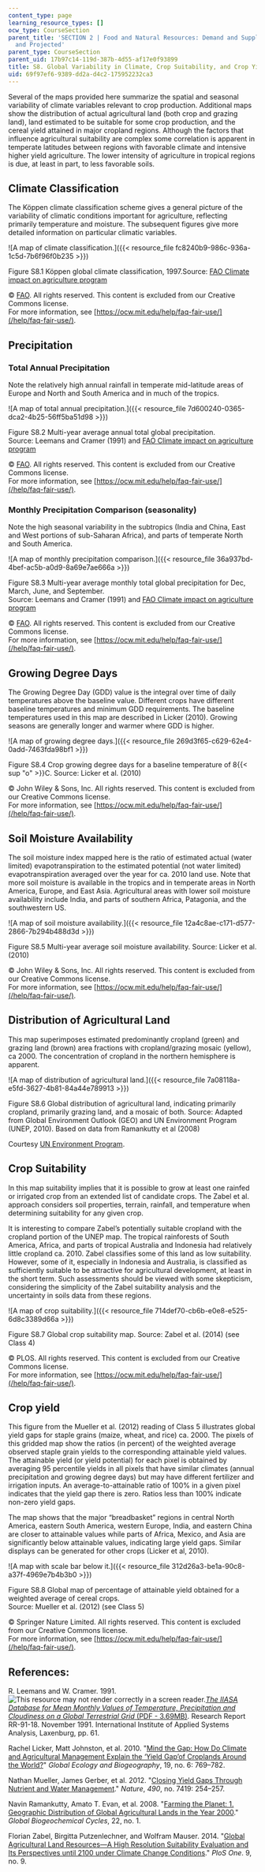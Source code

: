 ```yaml
---
content_type: page
learning_resource_types: []
ocw_type: CourseSection
parent_title: 'SECTION 2 | Food and Natural Resources: Demand and Supply, Current
  and Projected'
parent_type: CourseSection
parent_uid: 17b97c14-119d-387b-4d55-af17e0f93899
title: S8. Global Variability in Climate, Crop Suitability, and Crop Yield
uid: 69f97ef6-9389-dd2a-d4c2-175952232ca3
---
```


Several of the maps provided here summarize the spatial and seasonal variability of climate variables relevant to crop production. Additional maps show the distribution of actual agricultural land (both crop and grazing land), land estimated to be suitable for some crop production, and the cereal yield attained in major cropland regions. Although the factors that influence agricultural suitability are complex some correlation is apparent in temperate latitudes between regions with favorable climate and intensive higher yield agriculture. The lower intensity of agriculture in tropical regions is due, at least in part, to less favorable soils.

Climate Classification
----------------------

The Köppen climate classification scheme gives a general picture of the variability of climatic conditions important for agriculture, reflecting primarily temperature and moisture. The subsequent figures give more detailed information on particular climatic variables.

![A map of climate classification.]({{< resource_file fc8240b9-986c-936a-1c5d-7b6f96f0b235 >}})

Figure S8.1 Köppen global climate classification, 1997.Source: [FAO Climate impact on agriculture program](http://www.fao.org/nr/climpag/climate/index_en.asp)

© [FAO](http://www.fao.org). All rights reserved. This content is excluded from our Creative Commons license.  
For more information, see [https://ocw.mit.edu/help/faq-fair-use/](/help/faq-fair-use/).

Precipitation
-------------

### Total Annual Precipitation

Note the relatively high annual rainfall in temperate mid-latitude areas of Europe and North and South America and in much of the tropics.

![A map of total annual precipitation.]({{< resource_file 7d600240-0365-dca2-4b25-56ff5ba51d98 >}})

Figure S8.2 Multi-year average annual total global precipitation.  
Source: Leemans and Cramer (1991) and [FAO Climate impact on agriculture program](http://www.fao.org/nr/climpag/climate/index_en.asp)

© [FAO](http://www.fao.org). All rights reserved. This content is excluded from our Creative Commons license.  
For more information, see [https://ocw.mit.edu/help/faq-fair-use/](/help/faq-fair-use/).

### Monthly Precipitation Comparison (seasonality)

Note the high seasonal variability in the subtropics (India and China, East and West portions of sub-Saharan Africa), and parts of temperate North and South America.

![A map of monthly precipitation comparison.]({{< resource_file 36a937bd-4bef-ac5b-a0d9-8a69e7ae666a >}})

Figure S8.3 Multi-year average monthly total global precipitation for Dec, March, June, and September.  
Source: Leemans and Cramer (1991) and [FAO Climate impact on agriculture program](http://www.fao.org/nr/climpag/climate/index_en.asp)

© [FAO](http://www.fao.org). All rights reserved. This content is excluded from our Creative Commons license.  
For more information, see [https://ocw.mit.edu/help/faq-fair-use/](/help/faq-fair-use/).

Growing Degree Days
-------------------

The Growing Degree Day (GDD) value is the integral over time of daily temperatures above the baseline value. Different crops have different baseline temperatures and minimum GDD requirements. The baseline temperatures used in this map are described in Licker (2010). Growing seasons are generally longer and warmer where GDD is higher.

![A map of growing degree days.]({{< resource_file 269d3f65-c629-62e4-0add-7463fda98bf1 >}})

Figure S8.4 Crop growing degree days for a baseline temperature of 8{{< sup "o" >}}C. Source: Licker et al. (2010)

© John Wiley & Sons, Inc. All rights reserved. This content is excluded from our Creative Commons license.  
For more information, see [https://ocw.mit.edu/help/faq-fair-use/](/help/faq-fair-use/).

Soil Moisture Availability
--------------------------

The soil moisture index mapped here is the ratio of estimated actual (water limited) evapotranspiration to the estimated potential (not water limited) evapotranspiration averaged over the year for ca. 2010 land use. Note that more soil moisture is available in the tropics and in temperate areas in North America, Europe, and East Asia. Agricultural areas with lower soil moisture availability include India, and parts of southern Africa, Patagonia, and the southwestern US.

![A map of soil moisture availability.]({{< resource_file 12a4c8ae-c171-d577-2866-7b294b488d3d >}})

Figure S8.5 Multi-year average soil moisture availability. Source: Licker et al. (2010)

© John Wiley & Sons, Inc. All rights reserved. This content is excluded from our Creative Commons license.  
For more information, see [https://ocw.mit.edu/help/faq-fair-use/](/help/faq-fair-use/).

Distribution of Agricultural Land
---------------------------------

This map superimposes estimated predominantly cropland (green) and grazing land (brown) area fractions with cropland/grazing mosaic (yellow), ca 2000. The concentration of cropland in the northern hemisphere is apparent.

![A map of distribution of agricultural land.]({{< resource_file 7a08118a-e5fd-3627-4b81-84a44e789913 >}})

Figure S8.6 Global distribution of agricultural land, indicating primarily cropland, primarily grazing land, and a mosaic of both. Source: Adapted from Global Environment Outlook (GEO) and UN Environment Program (UNEP, 2010). Based on data from Ramankutty et al (2008)

Courtesy [UN Environment Program](https://www.grida.no/resources/5531).

Crop Suitability
----------------

In this map suitability implies that it is possible to grow at least one rainfed or irrigated crop from an extended list of candidate crops. The Zabel et al. approach considers soil properties, terrain, rainfall, and temperature when determining suitability for any given crop.

It is interesting to compare Zabel’s potentially suitable cropland with the cropland portion of the UNEP map. The tropical rainforests of South America, Africa, and parts of tropical Australia and Indonesia had relatively little cropland ca. 2010. Zabel classifies some of this land as low suitability. However, some of it, especially in Indonesia and Australia, is classified as sufficiently suitable to be attractive for agricultural development, at least in the short term. Such assessments should be viewed with some skepticism, considering the simplicity of the Zabel suitability analysis and the uncertainty in soils data from these regions.

![A map of crop suitability.]({{< resource_file 714def70-cb6b-e0e8-e525-6d8c3389d66a >}})

Figure S8.7 Global crop suitability map. Source: Zabel et al. (2014) (see Class 4)

© PLOS. All rights reserved. This content is excluded from our Creative Commons license.  
For more information, see [https://ocw.mit.edu/help/faq-fair-use/](/help/faq-fair-use/).

Crop yield
----------

This figure from the Mueller et al. (2012) reading of Class 5 illustrates global yield gaps for staple grains (maize, wheat, and rice) ca. 2000. The pixels of this gridded map show the ratios (in percent) of the weighted average observed staple grain yields to the corresponding attainable yield values. The attainable yield (or yield potential) for each pixel is obtained by averaging 95 percentile yields in all pixels that have similar climates (annual precipitation and growing degree days) but may have different fertilizer and irrigation inputs. An average-to-attainable ratio of 100% in a given pixel indicates that the yield gap there is zero. Ratios less than 100% indicate non-zero yield gaps.

The map shows that the major “breadbasket” regions in central North America, eastern South America, western Europe, India, and eastern China are closer to attainable values while parts of Africa, Mexico, and Asia are significantly below attainable values, indicating large yield gaps. Similar displays can be generated for other crops (Licker et al, 2010).

![A map with scale bar below it.]({{< resource_file 312d26a3-be1a-90c8-a37f-4969e7b4b3b0 >}})

Figure S8.8 Global map of percentage of attainable yield obtained for a weighted average of cereal crops.  
Source: Mueller et al. (2012) (see Class 5)

© Springer Nature Limited. All rights reserved. This content is excluded from our Creative Commons license.  
For more information, see [https://ocw.mit.edu/help/faq-fair-use/](/help/faq-fair-use/).

References:
-----------

R. Leemans and W. Cramer. 1991. ![This resource may not render correctly in a screen reader.](/images/inacessible.gif)[_The IIASA Database for Mean Monthly Values of Temperature, Precipitation and Cloudiness on a Global Terrestrial Grid_ (PDF - 3.69MB)](https://core.ac.uk/download/pdf/33894953.pdf). Research Report RR-91-18. November 1991. International Institute of Applied Systems Analysis, Laxenburg, pp. 61.

Rachel Licker, Matt Johnston, et al. 2010. "[Mind the Gap: How Do Climate and Agricultural Management Explain the ‘Yield Gap’of Croplands Around the World?](https://onlinelibrary.wiley.com/doi/abs/10.1111/j.1466-8238.2010.00563.x)" _Global Ecology and Biogeography_, 19, no. 6: 769–782.

Nathan Mueller, James Gerber, et al. 2012. "[Closing Yield Gaps Through Nutrient and Water Management](https://www.nature.com/articles/nature11420)." _Nature_, _490_, no. 7419: 254–257.

Navin Ramankutty, Amato T. Evan, et al. 2008. "[Farming the Planet: 1. Geographic Distribution of Global Agricultural Lands in the Year 2000](https://agupubs.onlinelibrary.wiley.com/doi/full/10.1029/2007GB002952)." _Global Biogeochemical Cycles_, 22, no. 1.

Florian Zabel, Birgitta Putzenlechner, and Wolfram Mauser. 2014. "[Global Agricultural Land Resources—A High Resolution Suitability Evaluation and Its Perspectives until 2100 under Climate Change Conditions](https://www.ncbi.nlm.nih.gov/pmc/articles/PMC4167994/)." _PloS One_. 9, no. 9.